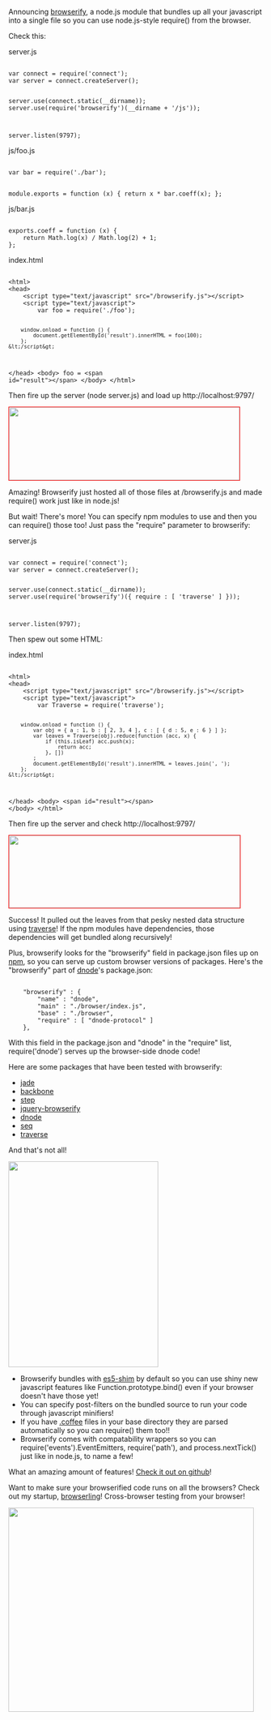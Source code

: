 Announcing <a href="https://github.com/substack/node-browserify">browserify</a>,
a node.js module that bundles up all your javascript into a single file so you
can use node.js-style <span class="code">require()</span> from the browser.
</p>

<p>
Check this:
</p>

<p>server.js</p>
<code>
var connect = require('connect');
var server = connect.createServer();

server.use(connect.static(__dirname));
server.use(require('browserify')(__dirname + '/js'));

server.listen(9797);
</code>

<p>js/foo.js</p>
<code>
var bar = require('./bar');

module.exports = function (x) {
    return x * bar.coeff(x);
};
</code>

<p>js/bar.js</p>
<code>
exports.coeff = function (x) {
    return Math.log(x) / Math.log(2) + 1;
};
</code>

<p>index.html</p>
<code>
&lt;html&gt;
&lt;head&gt;
    &lt;script type="text/javascript" src="/browserify.js"&gt;&lt;/script&gt;
    &lt;script type="text/javascript"&gt;
        var foo = require('./foo');
        
        window.onload = function () {
            document.getElementById('result').innerHTML = foo(100);
        };
    &lt;/script&gt;
&lt;/head&gt;
&lt;body&gt;
    foo = &lt;span id="result"&gt;&lt;/span&gt;
&lt;/body&gt;
&lt;/html&gt;
</code>

<p>
Then fire up the server (<span class="code">node server.js</span>) and load up
http://localhost:9797/
</p>

<p><img src="/images/browserify/foo.png" width="456" height="144"
style="border: 1px red solid"></p>

<p>
Amazing! Browserify just hosted all of those files at
<span class="code">/browserify.js</span> and made
<span class="code">require()</span> work just like in node.js!
</p>

<p>
But wait! There's more! You can specify npm modules to use and then you can
<span class="code">require()</span> those too! Just pass the "require" parameter
to browserify:
</p>

<p>server.js</p>
<code>
var connect = require('connect');
var server = connect.createServer();

server.use(connect.static(__dirname));
server.use(require('browserify')({
    require : [ 'traverse' ]
}));

server.listen(9797);
</code>

<p>
Then spew out some HTML:
</p>

<p>index.html</p>
<code>
&lt;html&gt;
&lt;head&gt;
    &lt;script type="text/javascript" src="/browserify.js"&gt;&lt;/script&gt;
    &lt;script type="text/javascript"&gt;
        var Traverse = require('traverse');
        
        window.onload = function () {
            var obj = { a : 1, b : [ 2, 3, 4 ], c : [ { d : 5, e : 6 } ] };
            var leaves = Traverse(obj).reduce(function (acc, x) {
                if (this.isLeaf) acc.push(x);
                    return acc;
                }, [])
            ;
            document.getElementById('result').innerHTML = leaves.join(', ');
        };
    &lt;/script&gt;
&lt;/head&gt;
&lt;body&gt;
    &lt;span id="result"&gt;&lt;/span&gt;
&lt;/body&gt;
&lt;/html&gt;
</code>

<p>
Then fire up the server and check http://localhost:9797/
</p>

<p><img src="/images/browserify/npm.png" width="457" height="143"
style="border: 1px red solid"></p>

<p>
Success! It pulled out the leaves from that pesky nested data structure using
<a href="http://github.com/substack/js-traverse">traverse</a>!
If the npm modules have dependencies, those dependencies will get bundled along
recursively!
</p>

<p>
Plus, browserify looks for the "browserify" field in
<span class="code">package.json</span> files up on
<a href="http://npmjs.org/">npm</a>, so you can serve up custom browser versions
of packages. Here's the "browserify" part of
<a href="https://github.com/substack/dnode">dnode</a>'s package.json:
</p>

<code>
    "browserify" : {
        "name" : "dnode",
        "main" : "./browser/index.js",
        "base" : "./browser",
        "require" : [ "dnode-protocol" ]
    },
</code>

<p>
With this field in the package.json and "dnode" in the "require" list,
<span class="code">require('dnode')</span> serves up the browser-side dnode
code!
</p>

<p>
Here are some packages that have been tested with browserify:
</p>

<ul>
    <li><a href="https://github.com/visionmedia/jade">jade</a></li>
    <li><a href="https://github.com/documentcloud/backbone">backbone</a></li>
    <li><a href="https://github.com/creationix/step">step</a></li>
    <li><a href="https://github.com/jmars/jquery-browserify">jquery-browserify</a></li>
    <li><a href="https://github.com/substack/dnode">dnode</a></li>
    <li><a href="https://github.com/substack/node-seq">seq</a></li>
    <li><a href="https://github.com/substack/js-traverse">traverse</a></li>
</ul>

<p>
And that's not all!
</p>

<img src="/images/browserify/maysbot.png" width="296" height="406">

<ul>
    <li>
        Browserify bundles with
        <a href="https://github.com/kriskowal/es5-shim">es5-shim</a>
        by default so you can use shiny new javascript features like
        <span class="code">Function.prototype.bind()</span>
        even if your browser doesn't have those yet!
    </li>
    <li>
        You can specify post-filters on the bundled source to run your code
        through javascript minifiers!
    </li>
    <li>
        If you have
        <a href="https://github.com/jashkenas/coffee-script">.coffee</a>
        files in your base directory they are parsed automatically so you can
        <span class="code">require()</span> them too!!
    </li>
    <li>
        Browserify comes with compatability wrappers so you can
        <span class="code">require('events').EventEmitters</span>,
        <span class="code">require('path')</span>,
        and <span class="code">process.nextTick()</span>
        just like in node.js, to name a few!
    </li>
</ul>

<p>
What an amazing amount of features!
<a href="https://github.com/substack/node-browserify">Check it out on github</a>!
</p>

<p>
Want to make sure your browserified code runs on all the browsers?
Check out my startup, <a href="http://browserling.com">browserling</a>!
Cross-browser testing from your browser!
</p>

<img src="/images/browserify/browserify.png" width="485" height="403">
